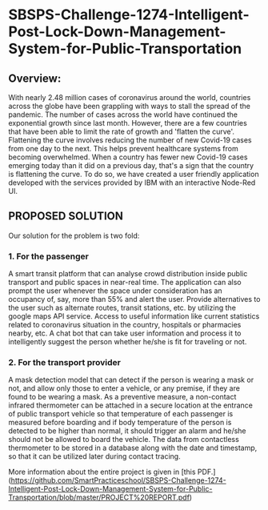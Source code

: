 # SBSPS-Challenge-1274-Intelligent-Post-Lock-Down-Management-System-for-Public-Transportation
## Overview:

With nearly 2.48 million cases of coronavirus around the world, countries across the globe have been grappling with ways to stall the spread of the pandemic. The number of cases across the world have continued the exponential growth since last month. However, there are a few countries that have been able to limit the rate of growth and 'flatten the curve'. Flattening the curve involves reducing the number of new Covid-19 cases from one day to the next. This helps prevent healthcare systems from becoming overwhelmed. When a country has fewer new Covid-19 cases emerging today than it did on a previous day, that's a sign that the country is flattening the curve. To do so, we have created a user friendly application developed with the services provided by IBM with an interactive Node-Red UI.

## PROPOSED SOLUTION
Our solution for the problem is two fold:
### 1. For the passenger
A smart transit platform that can analyse crowd distribution inside public transport and public spaces in near-real time. 
The application can also prompt the user whenever the space under consideration has an occupancy of, say, more than 55% and alert the user. 
Provide alternatives to the user such as alternate routes, transit stations, etc. by utilizing the google maps API service.
Access to useful information like current statistics related to coronavirus situation in the country, hospitals or pharmacies nearby, etc.
A chat bot that can take user information and process it to intelligently suggest the person whether he/she is fit for traveling or not.

### 2. For the transport provider
A mask detection model that can detect if the person is wearing a mask or not, and allow only those to enter a vehicle, or any premise, if they are found to be wearing a mask.
As a preventive measure, a non-contact infrared thermometer can be attached in a secure location at the entrance of public transport vehicle so that temperature of each passenger is measured before boarding and if body temperature of the person is detected to be higher than normal, it should trigger an alarm and he/she should not be allowed to board the vehicle. 
The data from contactless thermometer to be stored in a database along with the date and timestamp, so that it can be utilized later during contact tracing.

More information about the entire project is given in [this PDF.] (https://github.com/SmartPracticeschool/SBSPS-Challenge-1274-Intelligent-Post-Lock-Down-Management-System-for-Public-Transportation/blob/master/PROJECT%20REPORT.pdf)


